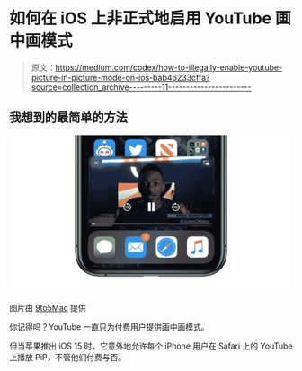 # 如何在 iOS 上非正式地启用 YouTube 画中画模式

> 原文：<https://medium.com/codex/how-to-illegally-enable-youtube-picture-in-picture-mode-on-ios-bab46233cffa?source=collection_archive---------11----------------------->

## 我想到的最简单的方法

![](img/5406a1d5ed1be42ff44e03a94aeca4c2.png)

图片由 [9to5Mac](https://9to5mac.com/2020/09/17/how-to-picture-in-picture-video-iphone-ios-14/) 提供

你记得吗？YouTube 一直只为付费用户提供画中画模式。

但当苹果推出 iOS 15 时，它意外地允许每个 iPhone 用户在 Safari 上的 YouTube 上播放 PiP，不管他们付费与否。